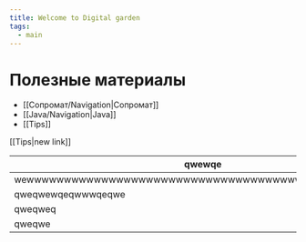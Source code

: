 ```yaml
---
title: Welcome to Digital garden
tags:
  - main
---
```

# Полезные материалы
- [[Сопромат/Navigation|Сопромат]]
- [[Java/Navigation|Java]]
- [[Tips]]

[[Tips|new link]]

| qwewqe                                              | qweqweqweqweqweeeeeeeeeeeeeeeeeeeeeeeeeeeeeeeeeeeeeeee | wwwwwwwwwwwwwwwwwwwwwwwwww |     |     |
| --------------------------------------------------- | ------------------------------------------------------ | -------------------------- | --- | --- |
| wewwwwwwwwwwwwwwwwwwwwwwwwwwwwwwwwwwwwwwwwwwwwwwwww |                                                        |                            |     |     |
| qweqwewqeqwwwqeqwe                                  |                                                        |                            |     |     |
| qweqweq                                             |                                                        |                            |     |     |
| qweqwe                                              |                                                        |                            |     |     |
